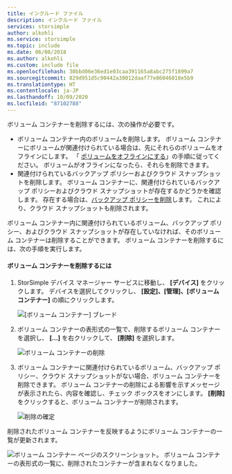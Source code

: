 ```yaml
---
title: インクルード ファイル
description: インクルード ファイル
services: storsimple
author: alkohli
ms.service: storsimple
ms.topic: include
ms.date: 06/08/2018
ms.author: alkohli
ms.custom: include file
ms.openlocfilehash: 30bbd06e36ed1e03caa391165a8abc275f1899a7
ms.sourcegitcommit: 829d951d5c90442a38012daaf77e86046018e5b9
ms.translationtype: HT
ms.contentlocale: ja-JP
ms.lasthandoff: 10/09/2020
ms.locfileid: "87102788"
---
```

ボリューム コンテナーを削除するには、次の操作が必要です。
 - ボリューム コンテナー内のボリュームを削除します。 ボリューム コンテナーにボリュームが関連付けられている場合は、先にそれらのボリュームをオフラインにします。 「 [ボリュームをオフラインにする](../articles/storsimple/storsimple-8000-manage-volumes-u2.md#take-a-volume-offline)」の手順に従ってください。 ボリュームがオフラインになったら、それらを削除できます。 
 - 関連付けられているバックアップ ポリシーおよびクラウド スナップショットを削除します。 ボリューム コンテナーに、関連付けられているバックアップ ポリシーおよびクラウド スナップショットが存在するかどうかを確認します。 存在する場合は、[バックアップ ポリシーを削除](../articles/storsimple/storsimple-8000-manage-backup-policies-u2.md#delete-a-backup-policy)します。 これにより、クラウド スナップショットも削除されます。 
 
ボリューム コンテナー内に関連付けられているボリューム、バックアップ ポリシー、およびクラウド スナップショットが存在していなければ、そのボリューム コンテナーは削除することができます。 ボリューム コンテナーを削除するには、次の手順を実行します。

#### <a name="to-delete-a-volume-container"></a>ボリューム コンテナーを削除するには
1. StorSimple デバイス マネージャー サービスに移動し、 **[デバイス]** をクリックします。 デバイスを選択してクリックし、 **[設定]、[管理]、[ボリューム コンテナー]** の順にクリックします。

    ![[ボリューム コンテナー] ブレード](./media/storsimple-8000-create-volume-container/createvolumecontainer2.png)

2. ボリューム コンテナーの表形式の一覧で、削除するボリューム コンテナーを選択し、 **[...]** を右クリックして、 **[削除]** を選択します。

    ![ボリューム コンテナーの削除](./media/storsimple-8000-delete-volume-container/deletevolumecontainer1.png)

3. ボリューム コンテナーに関連付けられているボリューム、バックアップ ポリシー、クラウド スナップショットがない場合、ボリューム コンテナーを削除できます。 ボリューム コンテナーの削除による影響を示すメッセージが表示されたら、内容を確認し、チェック ボックスをオンにします。 **[削除]** をクリックすると、ボリューム コンテナーが削除されます。

    ![削除の確定](./media/storsimple-8000-delete-volume-container/deletevolumecontainer2.png)

削除されたボリューム コンテナーを反映するようにボリューム コンテナーの一覧が更新されます。

![ボリューム コンテナー ページのスクリーンショット。 ボリューム コンテナーの表形式の一覧に、削除されたコンテナーが含まれなくなりました。](./media/storsimple-8000-delete-volume-container/deletevolumecontainer5.png)


